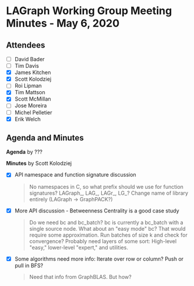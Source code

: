 # LAGraph Working Group Meeting Minutes - May 6, 2020

## Attendees
- [ ] David Bader
- [ ] Tim Davis
- [X] James Kitchen
- [X] Scott Kolodziej
- [ ] Roi Lipman
- [X] Tim Mattson
- [X] Scott McMillan
- [ ] Jose Moreira
- [ ] Michel Pelletier
- [X] Erik Welch

## Agenda and Minutes

**Agenda** by ???

**Minutes** by Scott Kolodziej

- [X] API namespace and function signature discussion
    > No namespaces in C, so what prefix should we use for function signatures? LAGraph_, LAG_, LAGr_, LG_?
    > Change name of library entirely (LAGraph -> GraphPACK?)
- [X] More API discussion - Betweenness Centrality is a good case study
    > Do we need bc and bc_batch? bc is currently a bc_batch with a single source node.
    > What about an "easy mode" bc? That would require some approximation. Run batches of size k and check for convergence?
    > Probably need layers of some sort: High-level "easy," lower-level "expert," and utilities.
- [X] Some algorithms need more info: Iterate over row or column? Push or pull in BFS?
    > Need that info from GraphBLAS. But how?
